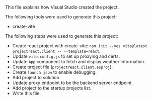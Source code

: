 This file explains how Visual Studio created the project.

The following tools were used to generate this project:
- create-vite

The following steps were used to generate this project:
- Create react project with create-vite: `npm init --yes vite@latest projectreact.client -- --template=react`.
- Update `vite.config.js` to set up proxying and certs.
- Update `App` component to fetch and display weather information.
- Create project file (`projectreact.client.esproj`).
- Create `launch.json` to enable debugging.
- Add project to solution.
- Update proxy endpoint to be the backend server endpoint.
- Add project to the startup projects list.
- Write this file.
